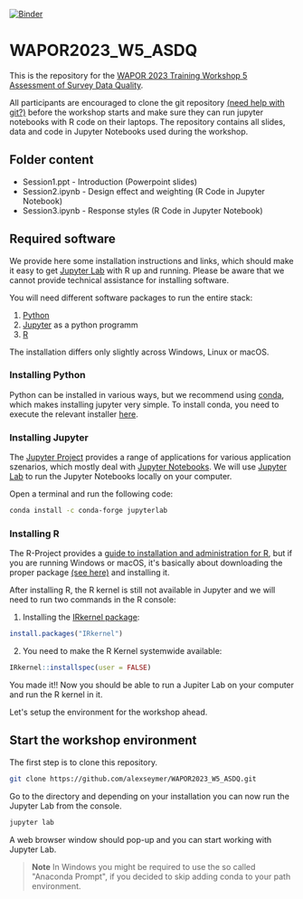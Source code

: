 [![Binder](https://mybinder.org/badge_logo.svg)](https://mybinder.org/v2/gh/alexseymer/WAPOR2023_W5_ASDQ/HEAD?urlpath=lab)

# WAPOR2023_W5_ASDQ

This is the repository for the [WAPOR 2023 Training Workshop 5 Assessment of Survey Data Quality](https://wapor.org/events/annual-conference/current-conference/training-workshops/).

All participants are encouraged to clone the git repository [(need help with git?)](https://git-scm.com/book/en/v2/Getting-Started-Installing-Git) before the workshop starts and make sure they can run jupyter notebooks with R code on their laptops. The repository contains all slides, data and code in Jupyter Notebooks used during the workshop.

## Folder content

- Session1.ppt   - Introduction (Powerpoint slides)
- Session2.ipynb - Design effect and weighting (R Code in Jupyter Notebook) 
- Session3.ipynb - Response styles (R Code in Jupyter Notebook)


## Required software

We provide here some installation instructions and links, which should make it easy to get [Jupyter Lab](https://jupyterlab.readthedocs.io/en/stable/index.html) with R up and running. Please be aware that we cannot provide technical assistance for installing software.

You will need different software packages to run the entire stack:

1. [Python](https://www.python.org/)
2. [Jupyter](https://docs.jupyter.org/en/latest/) as a python programm
3. [R](https://www.r-project.org/)

The installation differs only slightly across Windows, Linux or macOS.

### Installing Python

Python can be installed in various ways, but we recommend using [conda](https://conda.io/projects/conda/en/latest/user-guide/getting-started.html), which makes installing jupyter very simple. To install conda, you need to execute the relevant installer [here](https://docs.conda.io/en/latest/miniconda.html).

### Installing Jupyter

The [Jupyter Project](https://docs.jupyter.org/en/latest/) provides a range of applications for various application szenarios, which mostly deal with [Jupyter Notebooks](https://docs.jupyter.org/en/latest/#what-is-a-notebook). We will use [Jupyter Lab](https://jupyterlab.readthedocs.io/en/stable/index.html) to run the Jupyter Notebooks locally on your computer. 

Open a terminal and run the following code:

```bash
conda install -c conda-forge jupyterlab
```

### Installing R

The R-Project provides a [guide to installation and administration for R](https://cran.r-project.org/doc/manuals/r-release/R-admin.html), but if you are running Windows or macOS, it's basically about downloading the proper package [(see here)](https://cloud.r-project.org/) and installing it.

After installing R, the R kernel is still not available in Jupyter and we will need to run two commands in the R console:

1. Installing the [IRkernel package](https://cran.rstudio.com/web/packages/IRkernel/index.html):
```R
install.packages("IRkernel")
```
2. You need to make the R Kernel systemwide available:
```R
IRkernel::installspec(user = FALSE)
```

You made it!! Now you should be able to run a Jupiter Lab on your computer and run the R kernel in it.

Let's setup the environment for the workshop ahead.


## Start the workshop environment

The first step is to clone this repository.

```bash
git clone https://github.com/alexseymer/WAPOR2023_W5_ASDQ.git
```

Go to the directory and depending on your installation you can now run the Jupyter Lab from the console. 

```python
jupyter lab
```

A web browser window should pop-up and you can start working with Jupyter Lab.

> **Note**
> In Windows you might be required to use the so called "Anaconda Prompt", if you decided to skip adding conda to your path environment. 


